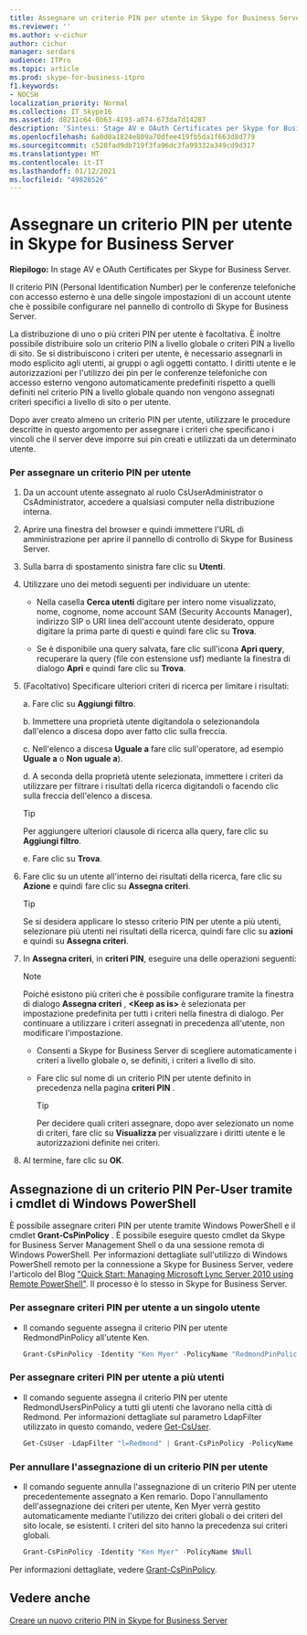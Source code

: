 ```yaml
---
title: Assegnare un criterio PIN per utente in Skype for Business Server
ms.reviewer: ''
ms.author: v-cichur
author: cichur
manager: serdars
audience: ITPro
ms.topic: article
ms.prod: skype-for-business-itpro
f1.keywords:
- NOCSH
localization_priority: Normal
ms.collection: IT_Skype16
ms.assetid: d8211c64-0b63-4193-a074-673da7d14287
description: 'Sintesi: Stage AV e OAuth Certificates per Skype for Business Server.'
ms.openlocfilehash: 6a0d0a1824e809a70dfee419fb5da1f663d8d779
ms.sourcegitcommit: c528fad9db719f3fa96dc3fa99332a349cd9d317
ms.translationtype: MT
ms.contentlocale: it-IT
ms.lasthandoff: 01/12/2021
ms.locfileid: "49828526"
---
```

# <a name="assign-a-per-user-pin-policy-in-skype-for-business-server"></a>Assegnare un criterio PIN per utente in Skype for Business Server

**Riepilogo:** In stage AV e OAuth Certificates per Skype for Business Server.
  
Il criterio PIN (Personal Identification Number) per le conferenze telefoniche con accesso esterno è una delle singole impostazioni di un account utente che è possibile configurare nel pannello di controllo di Skype for Business Server.
  
La distribuzione di uno o più criteri PIN per utente è facoltativa. È inoltre possibile distribuire solo un criterio PIN a livello globale o criteri PIN a livello di sito. Se si distribuiscono i criteri per utente, è necessario assegnarli in modo esplicito agli utenti, ai gruppi o agli oggetti contatto. I diritti utente e le autorizzazioni per l'utilizzo dei pin per le conferenze telefoniche con accesso esterno vengono automaticamente predefiniti rispetto a quelli definiti nel criterio PIN a livello globale quando non vengono assegnati criteri specifici a livello di sito o per utente.
  
Dopo aver creato almeno un criterio PIN per utente, utilizzare le procedure descritte in questo argomento per assegnare i criteri che specificano i vincoli che il server deve imporre sui pin creati e utilizzati da un determinato utente.
  
### <a name="to-assign-a-per-user-pin-policy"></a>Per assegnare un criterio PIN per utente

1. Da un account utente assegnato al ruolo CsUserAdministrator o CsAdministrator, accedere a qualsiasi computer nella distribuzione interna.
    
2. Aprire una finestra del browser e quindi immettere l'URL di amministrazione per aprire il pannello di controllo di Skype for Business Server.  
    
3. Sulla barra di spostamento sinistra fare clic su **Utenti**.
    
4. Utilizzare uno dei metodi seguenti per individuare un utente:
    
   - Nella casella **Cerca utenti** digitare per intero nome visualizzato, nome, cognome, nome account SAM (Security Accounts Manager), indirizzo SIP o URI linea dell'account utente desiderato, oppure digitare la prima parte di questi e quindi fare clic su **Trova**.
    
   - Se è disponibile una query salvata, fare clic sull'icona **Apri query**, recuperare la query (file con estensione usf) mediante la finestra di dialogo **Apri** e quindi fare clic su **Trova**.
    
5. (Facoltativo) Specificare ulteriori criteri di ricerca per limitare i risultati:
    
   a. Fare clic su **Aggiungi filtro**.
    
   b. Immettere una proprietà utente digitandola o selezionandola dall'elenco a discesa dopo aver fatto clic sulla freccia.
    
   c. Nell'elenco a discesa **Uguale a** fare clic sull'operatore, ad esempio **Uguale a** o **Non uguale a**).
    
   d. A seconda della proprietà utente selezionata, immettere i criteri da utilizzare per filtrare i risultati della ricerca digitandoli o facendo clic sulla freccia dell'elenco a discesa.
    
    > [!TIP]
    > Per aggiungere ulteriori clausole di ricerca alla query, fare clic su **Aggiungi filtro**. 
  
   e. Fare clic su **Trova**.
    
6. Fare clic su un utente all'interno dei risultati della ricerca, fare clic su **Azione** e quindi fare clic su **Assegna criteri**.
    
    > [!TIP]
    > Se si desidera applicare lo stesso criterio PIN per utente a più utenti, selezionare più utenti nei risultati della ricerca, quindi fare clic su **azioni** e quindi su **Assegna criteri**. 
  
7. In **Assegna criteri**, in **criteri PIN**, eseguire una delle operazioni seguenti:
    
    > [!NOTE]
    > Poiché esistono più criteri che è possibile configurare tramite la finestra di dialogo **Assegna criteri** , **\<Keep as is\>** è selezionata per impostazione predefinita per tutti i criteri nella finestra di dialogo. Per continuare a utilizzare i criteri assegnati in precedenza all'utente, non modificare l'impostazione.
  
   - Consenti a Skype for Business Server di scegliere automaticamente i criteri a livello globale o, se definiti, i criteri a livello di sito.
    
   - Fare clic sul nome di un criterio PIN per utente definito in precedenza nella pagina **criteri PIN** .
    
     > [!TIP]
     > Per decidere quali criteri assegnare, dopo aver selezionato un nome di criteri, fare clic su **Visualizza** per visualizzare i diritti utente e le autorizzazioni definite nei criteri.
  
8. Al termine, fare clic su **OK**.
    
## <a name="assigning-a-per-user-pin-policy-by-using-windows-powershell-cmdlets"></a>Assegnazione di un criterio PIN Per-User tramite i cmdlet di Windows PowerShell

È possibile assegnare criteri PIN per utente tramite Windows PowerShell e il cmdlet **Grant-CsPinPolicy** . È possibile eseguire questo cmdlet da Skype for Business Server Management Shell o da una sessione remota di Windows PowerShell. Per informazioni dettagliate sull'utilizzo di Windows PowerShell remoto per la connessione a Skype for Business Server, vedere l'articolo del Blog ["Quick Start: Managing Microsoft Lync Server 2010 using Remote PowerShell"](https://go.microsoft.com/fwlink/p/?linkId=255876). Il processo è lo stesso in Skype for Business Server.
  
### <a name="to-assign-a-per-user-pin-policy-to-a-single-user"></a>Per assegnare criteri PIN per utente a un singolo utente

- Il comando seguente assegna il criterio PIN per utente RedmondPinPolicy all'utente Ken.
    
  ```PowerShell
  Grant-CsPinPolicy -Identity "Ken Myer" -PolicyName "RedmondPinPolicy"
  ```

### <a name="to-assign-a-per-user-pin-policy-to-multiple-users"></a>Per assegnare criteri PIN per utente a più utenti

- Il comando seguente assegna il criterio PIN per utente RedmondUsersPinPolicy a tutti gli utenti che lavorano nella città di Redmond. Per informazioni dettagliate sul parametro LdapFilter utilizzato in questo comando, vedere [Get-CsUser](https://docs.microsoft.com/powershell/module/skype/get-csuser?view=skype-ps).
    
  ```PowerShell
  Get-CsUser -LdapFilter "l=Redmond" | Grant-CsPinPolicy -PolicyName "RedmondUsersPinPolicy"
  ```

### <a name="to-unassign-a-per-user-pin-policy"></a>Per annullare l'assegnazione di un criterio PIN per utente

- Il comando seguente annulla l'assegnazione di un criterio PIN per utente precedentemente assegnato a Ken remario. Dopo l'annullamento dell'assegnazione dei criteri per utente, Ken Myer verrà gestito automaticamente mediante l'utilizzo dei criteri globali o dei criteri del sito locale, se esistenti. I criteri del sito hanno la precedenza sui criteri globali.
    
  ```PowerShell
  Grant-CsPinPolicy -Identity "Ken Myer" -PolicyName $Null
  ```

Per informazioni dettagliate, vedere [Grant-CsPinPolicy](https://docs.microsoft.com/powershell/module/skype/grant-cspinpolicy?view=skype-ps).
  
## <a name="see-also"></a>Vedere anche

[Creare un nuovo criterio PIN in Skype for Business Server](create-a-new-pin-policy.md)
